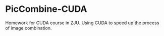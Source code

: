 # PicCombine-CUDA
Homework for CUDA course in ZJU. 
Using CUDA to speed up the process of image combination.
